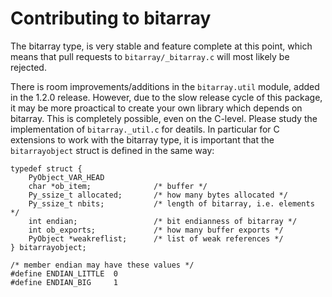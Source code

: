 Contributing to bitarray
========================

The bitarray type, is very stable and feature complete at this point,
which means that pull requests to `bitarray/_bitarray.c` will most likely
be rejected.

There is room improvements/additions in the `bitarray.util` module,
added in the 1.2.0 release.  However, due to the slow release cycle of this
package, it may be more proactical to create your own library which depends
on bitarray.  This is completely possible, even on the C-level.  Please
study the implementation of `bitarray._util.c` for deatils.  In particular for
C extensions to work with the bitarray type, it is important that
the `bitarrayobject` struct is defined in the same way:

    typedef struct {
        PyObject_VAR_HEAD
        char *ob_item;              /* buffer */
        Py_ssize_t allocated;       /* how many bytes allocated */
        Py_ssize_t nbits;           /* length of bitarray, i.e. elements */
        int endian;                 /* bit endianness of bitarray */
        int ob_exports;             /* how many buffer exports */
        PyObject *weakreflist;      /* list of weak references */
    } bitarrayobject;

    /* member endian may have these values */
    #define ENDIAN_LITTLE  0
    #define ENDIAN_BIG     1
